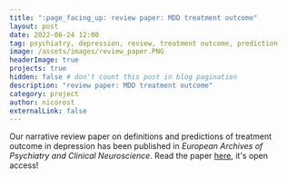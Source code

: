 ```yaml
---
title: ":page_facing_up: review paper: MDD treatment outcome"
layout: post
date: 2022-06-24 12:00
tag: psychiatry, depression, review, treatment outcome, prediction
image: /assets/images/review_paper.PNG
headerImage: true
projects: true
hidden: false # don't count this post in blog pagination
description: "review paper: MDD treatment outcome"
category: project
author: nicorost
externalLink: false
---
```


Our narrative review paper on definitions and predictions of treatment outcome in depression has been published in *European Archives of Psychiatry and Clinical Neuroscience*. Read the paper [here](https://link.springer.com/article/10.1007/s00406-022-01418-4), it's open access!